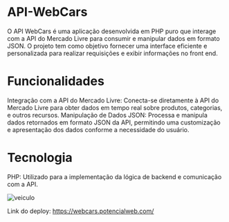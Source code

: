 # API-WebCars
O API WebCars é uma aplicação desenvolvida em PHP puro que interage com a API do Mercado Livre para consumir e manipular dados em formato JSON. O projeto tem como objetivo fornecer uma interface eficiente e personalizada para realizar requisições e exibir informações no front end.

# Funcionalidades
Integração com a API do Mercado Livre: Conecta-se diretamente à API do Mercado Livre para obter dados em tempo real sobre produtos, categorias, e outros recursos.
Manipulação de Dados JSON: Processa e manipula dados retornados em formato JSON da API, permitindo uma customização e apresentação dos dados conforme a necessidade do usuário.

# Tecnologia
PHP: Utilizado para a implementação da lógica de backend e comunicação com a API.

![veiculo](https://github.com/user-attachments/assets/fa1fd73c-ca5c-4454-9ddb-490b56284fc4)

Link do deploy: https://webcars.potencialweb.com/

